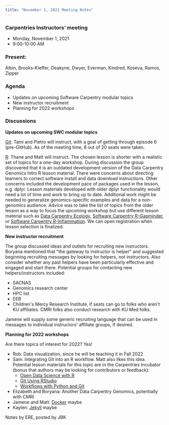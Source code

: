 ```yaml
---
title: "November 1, 2021 Meeting Notes"
---
```

### Carpentries Instructors’ meeting
- Monday, November 1, 2021
- 9:00-10:00 AM

### Present:
Albin, Brooks-Kieffer, Deakyne, Dwyer, Everman, Kindred, Koseva, Ramos, Zipper

### Agenda
- Updates on upcoming Software Carpentry modular topics
- New instructor recruitment
- Planning for 2022 workshops

### Discussions

**Updates on upcoming SWC modular topics**

[Git](https://kulibraries.github.io/2021-11-05-ku-git-online/): Tami and Pietro will instruct, with a goal of getting through episode 6 (pre-GitHub). As of the meeting time, 8 out of 20 seats were taken.

[R](https://kulibraries.github.io/2021-12-03-ku-r-online/): Thane and Matt will instruct. The chosen lesson is shorter with a realistic set of topics for a one-day workshop. During discussion the group discovered that it is an outdated development version of the Data Carpentry Genomics Intro R lesson material. There were concerns about directing learners to correct software install and data download instructions. Other concerns included the development pace of packages used in the lesson, e.g. dplyr. Lesson materials developed with older dplyr functionality would need a lot of time and work to bring up to date. Additional work might be needed to generalize genomics-specific examples and data for a non-genomics audience. Advice was to take the list of topics from the older lesson as a way to focus the upcoming workshop but use different lesson material such as [Data Carpentry Ecology](https://datacarpentry.org/R-ecology-lesson/), [Software Carpentry R-Gapminder](https://swcarpentry.github.io/r-novice-gapminder/), or [Software Carpentry R-Inflammation](http://swcarpentry.github.io/r-novice-inflammation/). We can open registration when lesson selection is finalized.

**New instructor recruitment**

The group discussed ideas and outlets for recruiting new instructors. Boryana mentioned that "the gateway to instructor is helper" and suggested beginning recruiting messages by looking for helpers, not instructors. Also consider whether any past helpers have been particularly effective and engaged and start there. Potential groups for contacting new helpers/instructors included:

- SACNAS
- Genomics research center
- HPC list
- EEB
- Children's Mercy Research Institute, if seats can go to folks who aren't KU affiliates. CMRI folks also conduct research with KU Med folks.

Jamene will supply some generic recruiting language that can be used in messages to individual instructors' affiliate groups, if desired.

**Planning for 2022 workshops**

Are there topics of interest for 2022? Yes!

- Rob: Data visualization, since he will be teaching it in Fall 2022
- Sam: Integrating Git into an R workflow. Matt also likes this idea. Potential lesson materials for this topic are in the Carpentries Incubator (bonus that authors may be looking for contributors or feedback):
  - [Open Data Science with R](https://carpentries-incubator.github.io/open-science-with-r/)
  - [Git Using RStudio](https://carpentries-incubator.github.io/git-Rstudio-course/)
  - [Workflows with Python and Git](https://carpentries-incubator.github.io/swc-ext-python)
- Elizabeth and Boryana: Another Data Carpentry Genomics, potentially with CMRI
- Jamene and Matt: [Docker](https://carpentries-incubator.github.io/docker-introduction/) maybe
- Kaylen: [Jekyll](https://carpentries-incubator.github.io/jekyll-pages-novice/) maybe

Notes by ERE, posted by JBK
